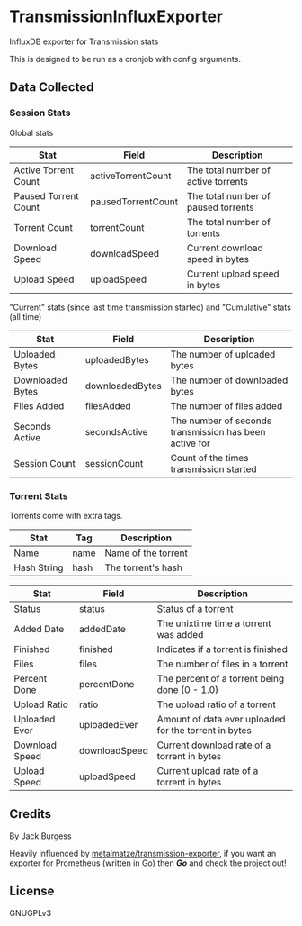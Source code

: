# TransmissionInfluxExporter

InfluxDB exporter for Transmission stats

This is designed to be run as a cronjob with config arguments.

## Data Collected

### Session Stats

Global stats

| Stat | Field | Description |
|------|-------|-------------|
| Active Torrent Count | activeTorrentCount | The total number of active torrents |
| Paused Torrent Count | pausedTorrentCount | The total number of paused torrents |
| Torrent Count | torrentCount | The total number of torrents |
| Download Speed | downloadSpeed | Current download speed in bytes |
| Upload Speed | uploadSpeed | Current upload speed in bytes |

"Current" stats (since last time transmission started) and "Cumulative" stats (all time)

| Stat | Field | Description |
|------|-------|-------------|
| Uploaded Bytes | uploadedBytes | The number of uploaded bytes |
| Downloaded Bytes | downloadedBytes | The number of downloaded bytes |
| Files Added | filesAdded | The number of files added |
| Seconds Active | secondsActive | The number of seconds transmission has been active for |
| Session Count | sessionCount | Count of the times transmission started |

### Torrent Stats

Torrents come with extra tags.

| Stat | Tag | Description |
|------|-----|-------------|
| Name | name | Name of the torrent |
| Hash String | hash | The torrent's hash |


| Stat | Field | Description |
|------|-------|-------------|
| Status | status | Status of a torrent |
| Added Date | addedDate | The unixtime time a torrent was added |
| Finished | finished | Indicates if a torrent is finished |
| Files | files | The number of files in a torrent |
| Percent Done | percentDone | The percent of a torrent being done (0 - 1.0) |
| Upload Ratio | ratio | The upload ratio of a torrent |
| Uploaded Ever | uploadedEver | Amount of data ever uploaded for the torrent in bytes |
| Download Speed | downloadSpeed | Current download rate of a torrent in bytes |
| Upload Speed | uploadSpeed | Current upload rate of a torrent in bytes |

## Credits

By Jack Burgess

Heavily influenced by [metalmatze/transmission-exporter](https://github.com/metalmatze/transmission-exporter), if you want an exporter for Prometheus (written in Go) then **_Go_** and check the project out!

## License

GNUGPLv3

